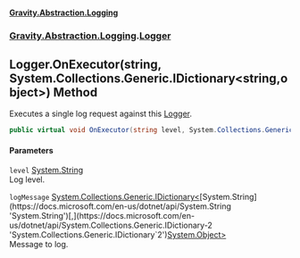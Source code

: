 #### [Gravity.Abstraction.Logging](./index.md 'index')
### [Gravity.Abstraction.Logging](./Gravity-Abstraction-Logging.md 'Gravity.Abstraction.Logging').[Logger](./Gravity-Abstraction-Logging-Logger.md 'Gravity.Abstraction.Logging.Logger')
## Logger.OnExecutor(string, System.Collections.Generic.IDictionary&lt;string,object&gt;) Method
Executes a single log request against this [Logger](./Gravity-Abstraction-Logging-Logger.md 'Gravity.Abstraction.Logging.Logger').  
```csharp
public virtual void OnExecutor(string level, System.Collections.Generic.IDictionary<string,object> logMessage);
```
#### Parameters
<a name='Gravity-Abstraction-Logging-Logger-OnExecutor(string_System-Collections-Generic-IDictionary-string_object-)-level'></a>
`level` [System.String](https://docs.microsoft.com/en-us/dotnet/api/System.String 'System.String')  
Log level.  
  
<a name='Gravity-Abstraction-Logging-Logger-OnExecutor(string_System-Collections-Generic-IDictionary-string_object-)-logMessage'></a>
`logMessage` [System.Collections.Generic.IDictionary&lt;](https://docs.microsoft.com/en-us/dotnet/api/System.Collections.Generic.IDictionary-2 'System.Collections.Generic.IDictionary`2')[System.String](https://docs.microsoft.com/en-us/dotnet/api/System.String 'System.String')[,](https://docs.microsoft.com/en-us/dotnet/api/System.Collections.Generic.IDictionary-2 'System.Collections.Generic.IDictionary`2')[System.Object](https://docs.microsoft.com/en-us/dotnet/api/System.Object 'System.Object')[&gt;](https://docs.microsoft.com/en-us/dotnet/api/System.Collections.Generic.IDictionary-2 'System.Collections.Generic.IDictionary`2')  
Message to log.  
  
